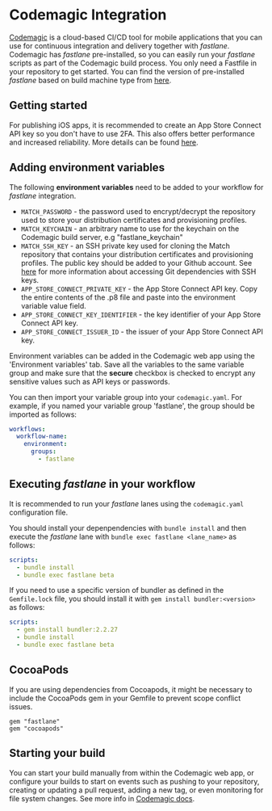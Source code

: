 # Codemagic Integration

[Codemagic](https://codemagic.io/) is a cloud-based CI/CD tool for mobile applications that you can use for continuous integration and delivery together with *fastlane*. Codemagic has *fastlane* pre-installed, so you can easily run your *fastlane* scripts as part of the Codemagic build process. You only need a Fastfile in your repository to get started. You can find the version of pre-installed *fastlane* based on build machine type from [here](https://docs.codemagic.io/specs/machine-type/).

## Getting started

For publishing iOS apps, it is recommended to create an App Store Connect API key so you don't have to use 2FA. This also offers better performance and increased reliability. More details can be found [here](https://docs.fastlane.tools/app-store-connect-api/).

## Adding environment variables

The following **environment variables** need to be added to your workflow for *fastlane* integration. 

- `MATCH_PASSWORD` - the password used to encrypt/decrypt the repository used to store your distribution certificates and provisioning profiles.
- `MATCH_KEYCHAIN` - an arbitrary name to use for the keychain on the Codemagic build server, e.g "fastlane_keychain"
- `MATCH_SSH_KEY` - an SSH private key used for cloning the Match repository that contains your distribution certificates and provisioning profiles. The public key should be added to your Github account. See [here](https://docs.codemagic.io/configuration/access-private-git-submodules/) for more information about accessing Git dependencies with SSH keys.
- `APP_STORE_CONNECT_PRIVATE_KEY` - the App Store Connect API key. Copy the entire contents of the .p8 file and paste into the environment variable value field.
- `APP_STORE_CONNECT_KEY_IDENTIFIER` - the key identifier of your App Store Connect API key.
- `APP_STORE_CONNECT_ISSUER_ID` - the issuer of your App Store Connect API key.

Environment variables can be added in the Codemagic web app using the 'Environment variables' tab. Save all the variables to the same variable group and make sure that the **secure** checkbox is checked to encrypt any sensitive values such as API keys or passwords.

You can then import your variable group into your `codemagic.yaml`. For example, if you named your variable group 'fastlane', the group should be imported as follows:

```yaml
workflows:
  workflow-name:
    environment:
      groups:
        - fastlane
```

## Executing *fastlane* in your workflow

It is recommended to run your *fastlane* lanes using the `codemagic.yaml` configuration file. 

You should install your depenpendencies with `bundle install` and then execute the *fastlane* lane with `bundle exec fastlane <lane_name>` as follows:

```yaml
scripts:
  - bundle install
  - bundle exec fastlane beta
```

If you need to use a specific version of bundler as defined in the `Gemfile.lock` file, you should install it with `gem install bundler:<version>` as follows:

```yaml
scripts:
  - gem install bundler:2.2.27
  - bundle install
  - bundle exec fastlane beta      
```

## CocoaPods

If you are using dependencies from Cocoapods, it might be necessary to include the CocoaPods gem in your Gemfile to prevent scope conflict issues. 

```
gem "fastlane"
gem "cocoapods"
```

## Starting your build

You can start your build manually from within the Codemagic web app, or configure your builds to start on events such as pushing to your repository, creating or updating a pull request, adding a new tag, or even monitoring for file system changes. See more info in [Codemagic docs](https://docs.codemagic.io/).
